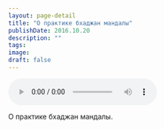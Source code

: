 ```yaml
---
layout: page-detail
title: "О практике бхаджан мандалы"
publishDate: 2016.10.20
description: ""
tags:
image:
draft: false
---
```


<audio title="2016.10.20 - О практике бхаджан мандалы.mp3" src="https://filer-api.advayta.org/v1.0/public/files/72857" controls=""></audio>

 О практике бхаджан мандалы. 

  
